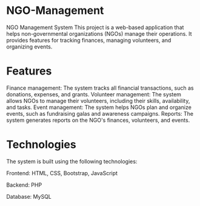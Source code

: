 # NGO-Management
NGO Management System This project is a web-based application that helps non-governmental organizations (NGOs) manage their operations. It provides features for tracking finances, managing volunteers, and organizing events.
# Features
Finance management: The system tracks all financial transactions, such as donations, expenses, and grants.
Volunteer management: The system allows NGOs to manage their volunteers, including their skills, availability, and tasks.
Event management: The system helps NGOs plan and organize events, such as fundraising galas and awareness campaigns.
Reports: The system generates reports on the NGO's finances, volunteers, and events.

# Technologies
The system is built using the following technologies:

Frontend: HTML, CSS, Bootstrap, JavaScript

Backend: PHP

Database: MySQL
